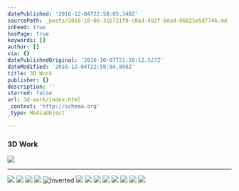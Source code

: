 ```yaml
---
datePublished: '2016-12-04T22:58:05.348Z'
sourcePath: _posts/2016-10-06-316721f8-c0a3-492f-8dad-86b25e5d774b.md
inFeed: true
hasPage: true
keywords: []
author: []
via: {}
datePublishedOriginal: '2016-10-07T21:20:12.527Z'
dateModified: '2016-12-04T22:58:04.808Z'
title: 3D Work
publisher: {}
description: ''
starred: false
url: 3d-work/index.html
_context: 'http://schema.org'
_type: MediaObject

---
```

### 3D Work
![](https://s3-us-west-2.amazonaws.com/the-grid-img/p/3d30ca9693fd45bc7d36a5cb7ef6f8c88e444c5e.jpg)

---

![](https://the-grid-user-content.s3-us-west-2.amazonaws.com/54ad112a-16de-4fdb-ac86-a596c6ee5e81.jpg)
![](https://the-grid-user-content.s3-us-west-2.amazonaws.com/48de3ef7-4d81-42b3-bbb5-caf2698225b7.jpg)
![](https://s3-us-west-2.amazonaws.com/the-grid-img/p/c0b79af563f010fec507a9e2b219c5f4c1089ca1.jpg)
![](https://the-grid-user-content.s3-us-west-2.amazonaws.com/64eb31ee-571d-4e87-ba57-cf1bcf099eff.jpg)
![Inverted](https://the-grid-user-content.s3-us-west-2.amazonaws.com/cbbc7b66-c3f5-4427-8f3d-ecfae4a04704.jpg)
![](https://the-grid-user-content.s3-us-west-2.amazonaws.com/ccc582a2-0398-44e3-b123-aaaf71cb8c63.jpg)
![](https://the-grid-user-content.s3-us-west-2.amazonaws.com/8cdbf642-790e-47aa-8924-49b09e55d226.jpg)
![](https://the-grid-user-content.s3-us-west-2.amazonaws.com/c0505109-d39d-4f41-83dd-3d8b8583613c.jpg)
![](https://s3-us-west-2.amazonaws.com/the-grid-img/p/024fa2097e13de60137ffb2c266e55cedbe760ac.jpg)
![](https://the-grid-user-content.s3-us-west-2.amazonaws.com/5445cbb4-75b8-4fbe-8e4f-4bca56654001.jpg)
![](https://the-grid-user-content.s3-us-west-2.amazonaws.com/0f72ae43-dff3-4f96-959d-1aa4f81717fc.jpg)
![](https://the-grid-user-content.s3-us-west-2.amazonaws.com/871f58bb-87d4-41ef-8c5c-4d30cae2ada1.jpg)
![](https://the-grid-user-content.s3-us-west-2.amazonaws.com/521fee21-c934-420a-84dd-ce0a4adeff08.jpg)